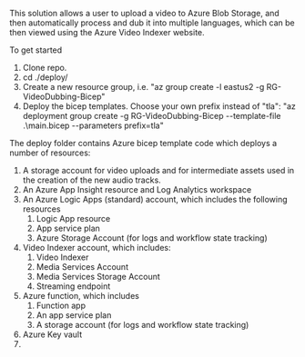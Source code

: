This solution allows a user to upload a video to Azure Blob Storage, and then automatically process and dub it into multiple languages, which can be then viewed using the Azure Video Indexer website. 

To get started

1. Clone repo.
2. cd ./deploy/
3. Create a new resource group, i.e. "az group create -l eastus2 -g RG-VideoDubbing-Bicep"
4. Deploy the bicep templates. Choose your own prefix instead of "tla": "az deployment group create -g RG-VideoDubbing-Bicep --template-file .\main.bicep --parameters prefix=tla"


The deploy folder contains Azure bicep template code which deploys a number of resources: 

1. A storage account for video uploads and for intermediate assets used in the creation of the new audio tracks. 
1. An Azure App Insight resource and Log Analytics workspace
1. An Azure Logic Apps (standard) account, which includes the following resources
    1. Logic App resource
    2. App service plan
    3. Azure Storage Account (for logs and workflow state tracking)
1. Video Indexer account, which includes:
    1. Video Indexer
    1. Media Services Account
    1. Media Services Storage Account
    1. Streaming endpoint
1. Azure function, which includes
    1. Function app
    1. An app service plan
    1. A storage account (for logs and workflow state tracking)
1. Azure Key vault
1.  